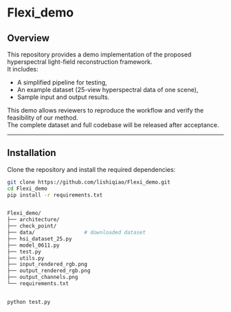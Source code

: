# Flexi_demo

## Overview
This repository provides a demo implementation of the proposed hyperspectral light-field reconstruction framework.  
It includes:
- A simplified pipeline for testing,
- An example dataset (25-view hyperspectral data of one scene),
- Sample input and output results.

This demo allows reviewers to reproduce the workflow and verify the feasibility of our method.  
The complete dataset and full codebase will be released after acceptance.

---

## Installation
Clone the repository and install the required dependencies:

```bash
git clone https://github.com/lishiqiao/Flexi_demo.git
cd Flexi_demo
pip install -r requirements.txt


Flexi_demo/
├── architecture/
├── check_point/
├── data/                # downloaded dataset
├── hsi_dataset_25.py
├── model_0611.py
├── test.py
├── utils.py
├── input_rendered_rgb.png
├── output_rendered_rgb.png
├── output_channels.png
└── requirements.txt


python test.py
